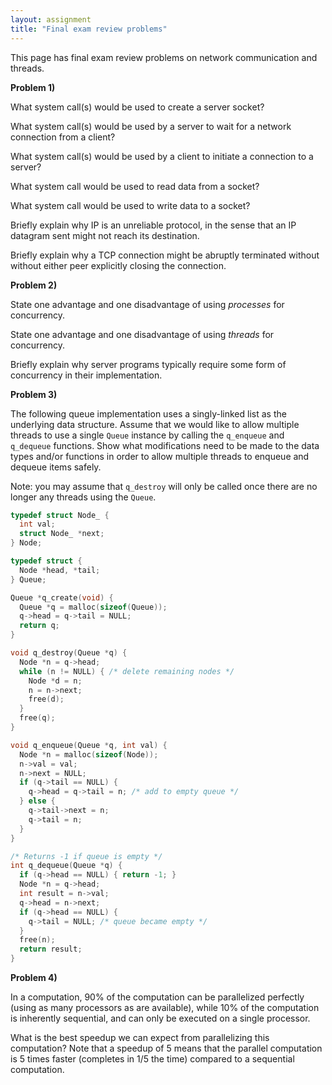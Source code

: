 ```yaml
---
layout: assignment
title: "Final exam review problems"
---
```


This page has final exam review problems on network communication and threads.

**Problem 1)**

What system call(s) would be used to create a server socket?

What system call(s) would be used by a server to wait for a network connection from a client?

What system call(s) would be used by a client to initiate a connection to a server?

What system call would be used to read data from a socket?

What system call would be used to write data to a socket?

Briefly explain why IP is an unreliable protocol, in the sense that an IP datagram sent might not reach its destination.

Briefly explain why a TCP connection might be abruptly terminated without without either peer explicitly closing the connection.

**Problem 2)**

State one advantage and one disadvantage of using *processes* for concurrency.

State one advantage and one disadvantage of using *threads* for concurrency.

Briefly explain why server programs typically require some form of
concurrency in their implementation.

**Problem 3)**

The following queue implementation uses a singly-linked list
as the underlying data structure.  Assume that we would like to
allow multiple threads to use a single `Queue` instance by
calling the `q_enqueue` and `q_dequeue` functions.  Show what
modifications need to be made to the data types and/or functions
in order to allow multiple threads to enqueue and dequeue items
safely.

Note: you may assume that `q_destroy` will only be called once
there are no longer any threads using the `Queue`.

```c
typedef struct Node_ {
  int val;
  struct Node_ *next;
} Node;

typedef struct {
  Node *head, *tail;
} Queue;

Queue *q_create(void) {
  Queue *q = malloc(sizeof(Queue));
  q->head = q->tail = NULL;
  return q;
}

void q_destroy(Queue *q) {
  Node *n = q->head;
  while (n != NULL) { /* delete remaining nodes */
    Node *d = n;
    n = n->next;
    free(d);
  }
  free(q);
}

void q_enqueue(Queue *q, int val) {
  Node *n = malloc(sizeof(Node));
  n->val = val;
  n->next = NULL;
  if (q->tail == NULL) {
    q->head = q->tail = n; /* add to empty queue */
  } else {
    q->tail->next = n;
    q->tail = n;
  }
}

/* Returns -1 if queue is empty */
int q_dequeue(Queue *q) {
  if (q->head == NULL) { return -1; }
  Node *n = q->head;
  int result = n->val;
  q->head = n->next;
  if (q->head == NULL) {
    q->tail = NULL; /* queue became empty */
  }
  free(n);
  return result;
}
```

**Problem 4)**

In a computation, 90% of the computation can be parallelized perfectly
(using as many processors as are available), while 10% of the computation
is inherently sequential, and can only be executed on a single processor.

What is the best speedup we can expect from parallelizing this computation?
Note that a speedup of 5 means that the parallel computation is 5 times
faster (completes in 1/5 the time) compared to a sequential computation.
